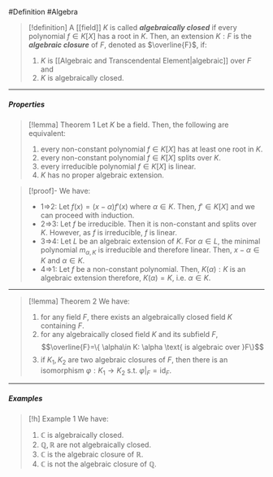#Definition #Algebra 

> [!definition]
> A [[field]] $K$ is called ***algebraically closed*** if every polynomial $f\in K[X]$ has a root in $K$. Then, an extension $K:F$ is the ***algebraic closure*** of $F$, denoted as $\overline{F}$, if:
> 1. $K$ is [[Algebraic and Transcendental Element|algebraic]] over $F$ and 
> 2. $K$ is algebraically closed.
---
##### Properties
> [!lemma] Theorem 1
> Let $K$ be a field. Then, the following are equivalent:
> 1. every non-constant polynomial $f\in K[X]$ has at least one root in $K$.
> 2. every non-constant polynomial $f\in K[X]$ splits over $K$.
> 3. every irreducible polynomial $f\in K[X]$ is linear.
> 4. $K$ has no proper algebraic extension.

> [!proof]-
> We have:
> - 1=>2: Let $f(x)=(x-\alpha)f'(x)$ where $\alpha\in K$. Then, $f'\in K[X]$ and we can proceed with induction.
> - 2=>3: Let $f$ be irreducible. Then it is non-constant and splits over $K$. However, as $f$ is irreducible, $f$ is linear.
> - 3=>4: Let $L$ be an algebraic extension of $K$. For $\alpha\in L$, the minimal polynomial $m_{\alpha,K}$ is irreducible and therefore linear. Then, $x-\alpha\in K$ and $\alpha\in K$.
> - 4=>1: Let $f$ be a non-constant polynomial. Then, $K(\alpha):K$ is an algebraic extension therefore, $K(\alpha)=K$, i.e. $\alpha\in K$.
---
> [!lemma] Theorem 2
> We have: 
> 1. for any field $F$, there exists an algebraically closed field $K$ containing $F$.
> 2. for any algebraically closed field $K$ and its subfield $F$, $$\overline{F}=\{ \alpha\in K: \alpha \text{ is algebraic over }F\}$$
> 3. if $K_{1},K_{2}$ are two algebraic closures of $F$, then there is an isomorphism $\varphi:K_{1}\to K_{2}$ s.t. $\varphi|_{F}=\text{id}_{F}$.
---
##### Examples
> [!h] Example 1
> We have:
> 1. $\mathbb{C}$ is algebraically closed.
> 2. $\mathbb{Q},\mathbb{R}$ are not algebraically closed.
> 3. $\mathbb{C}$ is the algebraic closure of $\mathbb{R}$.
> 4. $\mathbb{C}$ is not the algebraic closure of $\mathbb{Q}$.
